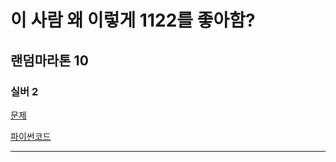# 이 사람 왜 이렇게 1122를 좋아함?
## 랜덤마라톤 10
### 실버 2
[문제](https://www.acmicpc.net/problem/26597)

[파이썬코드](26597.py)

---